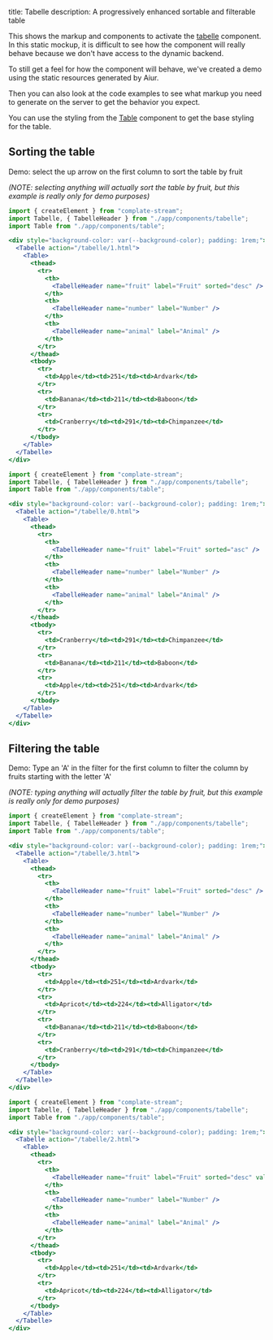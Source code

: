 title: Tabelle
description: A progressively enhanced sortable and filterable table

This shows the markup and components to activate the [tabelle](https://www.npmjs.com/package/tabelle) component.
In this static mockup, it is difficult to see how the component will really behave because we don't have access to the dynamic backend.

To still get a feel for how the component will behave,
we've created a demo using the static resources generated by Aiur.

Then you can also look at the code examples to see what markup you need to generate on the server to get the behavior you expect.

You can use the styling from the [Table](/table) component to get the base styling for the table.

## Sorting the table

Demo: select the up arrow on the first column to sort the table by fruit

_(NOTE: selecting anything will actually sort the table by fruit, but this example is really only for demo purposes)_

```jsx
import { createElement } from "complate-stream";
import Tabelle, { TabelleHeader } from "./app/components/tabelle";
import Table from "./app/components/table";

<div style="background-color: var(--background-color); padding: 1rem;">
  <Tabelle action="/tabelle/1.html">
    <Table>
      <thead>
        <tr>
          <th>
            <TabelleHeader name="fruit" label="Fruit" sorted="desc" />
          </th>
          <th>
            <TabelleHeader name="number" label="Number" />
          </th>
          <th>
            <TabelleHeader name="animal" label="Animal" />
          </th>
        </tr>
      </thead>
      <tbody>
        <tr>
          <td>Apple</td><td>251</td><td>Ardvark</td>
        </tr>
        <tr>
          <td>Banana</td><td>211</td><td>Baboon</td>
        </tr>
        <tr>
          <td>Cranberry</td><td>291</td><td>Chimpanzee</td>
        </tr>
      </tbody>
    </Table>
  </Tabelle>
</div>
```

```jsx
import { createElement } from "complate-stream";
import Tabelle, { TabelleHeader } from "./app/components/tabelle";
import Table from "./app/components/table";

<div style="background-color: var(--background-color); padding: 1rem;">
  <Tabelle action="/tabelle/0.html">
    <Table>
      <thead>
        <tr>
          <th>
            <TabelleHeader name="fruit" label="Fruit" sorted="asc" />
          </th>
          <th>
            <TabelleHeader name="number" label="Number" />
          </th>
          <th>
            <TabelleHeader name="animal" label="Animal" />
          </th>
        </tr>
      </thead>
      <tbody>
        <tr>
          <td>Cranberry</td><td>291</td><td>Chimpanzee</td>
        </tr>
        <tr>
          <td>Banana</td><td>211</td><td>Baboon</td>
        </tr>
        <tr>
          <td>Apple</td><td>251</td><td>Ardvark</td>
        </tr>
      </tbody>
    </Table>
  </Tabelle>
</div>
```

## Filtering the table

Demo: Type an 'A' in the filter for the first column to filter the column by fruits starting with the letter 'A'

_(NOTE: typing anything will actually filter the table by fruit, but this example is really only for demo purposes)_

```jsx
import { createElement } from "complate-stream";
import Tabelle, { TabelleHeader } from "./app/components/tabelle";
import Table from "./app/components/table";

<div style="background-color: var(--background-color); padding: 1rem;">
  <Tabelle action="/tabelle/3.html">
    <Table>
      <thead>
        <tr>
          <th>
            <TabelleHeader name="fruit" label="Fruit" sorted="desc" />
          </th>
          <th>
            <TabelleHeader name="number" label="Number" />
          </th>
          <th>
            <TabelleHeader name="animal" label="Animal" />
          </th>
        </tr>
      </thead>
      <tbody>
        <tr>
          <td>Apple</td><td>251</td><td>Ardvark</td>
        </tr>
        <tr>
          <td>Apricot</td><td>224</td><td>Alligator</td>
        </tr>
        <tr>
          <td>Banana</td><td>211</td><td>Baboon</td>
        </tr>
        <tr>
          <td>Cranberry</td><td>291</td><td>Chimpanzee</td>
        </tr>
      </tbody>
    </Table>
  </Tabelle>
</div>
```

```jsx
import { createElement } from "complate-stream";
import Tabelle, { TabelleHeader } from "./app/components/tabelle";
import Table from "./app/components/table";

<div style="background-color: var(--background-color); padding: 1rem;">
  <Tabelle action="/tabelle/2.html">
    <Table>
      <thead>
        <tr>
          <th>
            <TabelleHeader name="fruit" label="Fruit" sorted="desc" value="A" />
          </th>
          <th>
            <TabelleHeader name="number" label="Number" />
          </th>
          <th>
            <TabelleHeader name="animal" label="Animal" />
          </th>
        </tr>
      </thead>
      <tbody>
        <tr>
          <td>Apple</td><td>251</td><td>Ardvark</td>
        </tr>
        <tr>
          <td>Apricot</td><td>224</td><td>Alligator</td>
        </tr>
      </tbody>
    </Table>
  </Tabelle>
</div>
```
